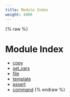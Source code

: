 ```yaml
---
title: Module Index
weight: 4000
---
```


{% raw %}
# Module Index

- [copy](./copy.html)
- [set_vars](./set_vars.html)
- [file](./file.html)
- [template](./template.html)
- [assert](./assert.html)
- [command](./command.html)
{% endraw %}